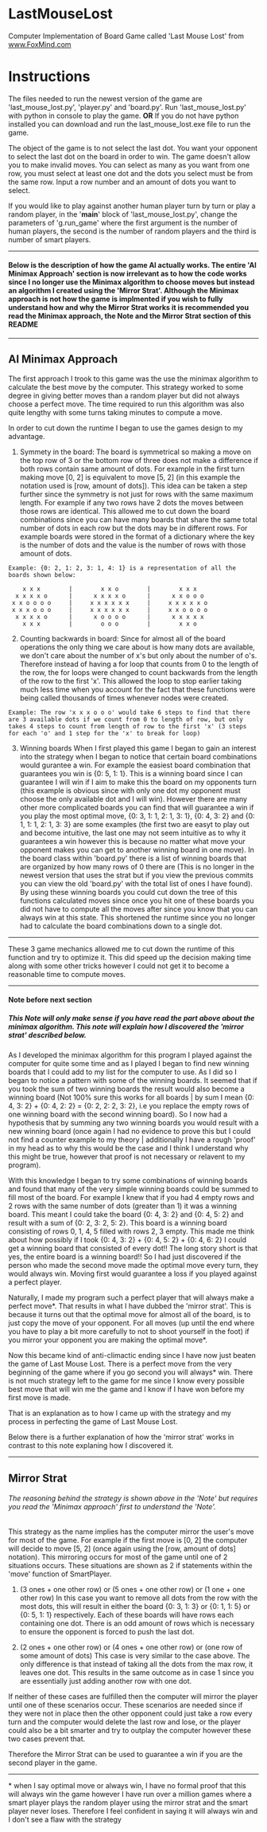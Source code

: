 # LastMouseLost
Computer Implementation of Board Game called 'Last Mouse Lost' from www.FoxMind.com

# Instructions
The files needed to run the newest version of the game are 'last_mouse_lost.py', 'player.py' and 'board.py'. Run 'last_mouse_lost.py' with python in console to play the game. __OR__ If you do not have python installed you can download and run the last_mouse_lost.exe file to run the game.

The object of the game is to not select the last dot. You want your opponent to select the last dot on the board in order to win. The game doesn't allow you to make invalid moves. You can select as many as you want from one row, you must select at least one dot and the dots you select must be from the same row. Input a row number and an amount of dots you want to select.

If you would like to play against another human player turn by turn or play a random player, in the '__main__' block of 'last_mouse_lost.py', change the parameters of 'g.run_game' where the first argument is the number of human players, the second is the number of random players and the third is number of smart players.

---

#### Below is the description of how the game AI actually works. The entire 'AI Minimax Approach' section is now irrelevant as to how the code works since I no longer use the Minimax algorithm to choose moves but instead an algorithm I created using the 'Mirror Strat'. Although the Minimax approach is not how the game is implmented if you wish to fully understand how and why the Mirror Strat works it is recommended you read the Minimax approach, the Note and the Mirror Strat section of this README

---

## AI Minimax Approach

The first approach I trook to this game was the use the minimax algorithm to calculate the best move by the computer. This strategy worked to some degree in giving better moves than a random player but did not always choose a perfect move. The time required to run this algorithm was also quite lengthy with some turns taking minutes to compute a move.

In order to cut down the runtime I began to use the games design to my advantage.

  1. Symmety in the board:
    The board is symmetrical so making a move on the top row of 3 or the bottom row of three does not make a difference if both rows contain same amount of dots. For example in the first turn making move [0, 2] is equivalent to move [5, 2] (in this example the notation used is [row, amount of dots]).
    This idea can be taken a step further since the symmetry is not just for rows with the same maximum length. For example if any two rows have 2 dots the moves between those rows are identical.
    This allowed me to cut down the board combinations since you can have many boards that share the same total number of dots in each row but the dots may be in different rows. For example boards were stored in the format of a dictionary where the key is the number of dots and the value is the number of rows with those amount of dots.
    
    Example: {0: 2, 1: 2, 3: 1, 4: 1} is a representation of all the boards shown below:
    
        x x x        |        x x o        |        x x x
      x x x x o      |      x x x x o      |      x x o o o
     x x o o o o     |     x x x x x x     |     x x x x x o
     x x x o o o     |     x x x x x x     |     x x o o o o
      x x x x o      |      x o o o o      |      x x x x x
        x x x        |        o o o        |        x x o
        
  2. Counting backwards in board:
    Since for almost all of the board operations the only thing we care about is how many dots are available, we don't care about the number of x's but only about the number of o's. Therefore instead of having a for loop that counts from 0 to the length of the row, the for loops were changed to count backwards from the length of the row to the first 'x'. This allowed the loop to stop earlier taking much less time when you account for the fact that these functions were being called thousands of times whenever nodes were created.
    
    Example: The row 'x x x o o o' would take 6 steps to find that there are 3 available dots if we count from 0 to length of row, but only takes 4 steps to count from length of row to the first 'x' (3 steps for each 'o' and 1 step for the 'x' to break for loop)
    
  3. Winning boards
    When I first played this game I began to gain an interest into the strategy when I began to notice that certain board combinations would gurantee a win. For example the easiest board combination that guarantees you win is {0: 5, 1: 1}. This is a winning board since I can guarantee I will win if I aim to make this the board on my opponents turn (this example is obvious since with only one dot my opponent must choose the only available dot and I will win). However there are many other more complicated boards you can find that will guarantee a win if you play the most optimal move, {0: 3, 1: 1, 2: 1, 3: 1}, {0: 4, 3: 2} and {0: 1, 1: 1, 2: 1, 3: 3} are some examples (the first two are easyt to play out and become intuitive, the last one may not seem intuitive as to why it guarantees a win however this is because no matter what move your opponent makes you can get to another winning board in one move). In the board class within 'board.py' there is a list of winning boards that are organized by how many rows of 0 there are (This is no longer in the newest version that uses the strat but if you view the previous commits you can view the old 'board.py' with the total list of ones I have found).
    By using these winning boards you could cut down the tree of this functions calculated moves since once you hit one of these boards you did not have to compute all the moves after since you know that you can always win at this state. This shortened the runtime since you no longer had to calculate the board combinations down to a single dot.

---

These 3 game mechanics allowed me to cut down the runtime of this function and try to optimize it. This did speed up the decision making time along with some other tricks however I could not get it to become a reasonable time to compute moves.

---

#### Note before next section
##### This Note will only make sense if you have read the part above about the minimax algorithm. This note will explain how I discovered the 'mirror strat' described below.

As I developed the minimax algorithm for this program I played against the computer for quite some time and as I played I began to find new winning boards that I could add to my list for the computer to use. As I did so I began to notice a pattern with some of the winning boards. It seemed that if you took the sum of two winning boards the result would also become a winning board (Not 100% sure this works for all boards | by sum I mean {0: 4, 3: 2} + {0: 4, 2: 2} = {0: 2, 2: 2, 3: 2}, i.e you replace the empty rows of one winning board with the second winning board). So I now had a hypothesis that by summing any two winning boards you would result with a new winning board (once again I had no evidence to prove this but I could not find a counter example to my theory | additionally I have a rough 'proof' in my head as to why this would be the case and I think I understand why this might be true, however that proof is not necessary or relavent to my program).

With this knowledge I began to try some combinations of winning boards and found that many of the very simple winning boards could be summed to fill most of the board. For example I knew that if you had 4 empty rows and 2 rows with the same number of dots (greater than 1) it was a winning board. This meant I could take the board {0: 4, 3: 2} and {0: 4, 5: 2} and result with a sum of {0: 2, 3: 2, 5: 2}. This board is a winning board consisting of rows 0, 1, 4, 5 filled with rows 2, 3 empty. This made me think about how possibly if I took {0: 4, 3: 2} + {0: 4, 5: 2} + {0: 4, 6: 2} I could get a winning board that consisted of every dot!! The long story short is that yes, the entire board is a winning board!! So I had just discovered if the person who made the second move made the optimal move every turn, they would always win. Moving first would guarantee a loss if you played against a perfect player.

Naturally, I made my program such a perfect player that will always make a perfect move*. That results in what I have dubbed the 'mirror strat'. This is because it turns out that the optimal move for almost all of the board, is to just copy the move of your opponent. For all moves (up until the end where you have to play a bit more carefully to not to shoot yourself in the foot) if you mirror your opponent you are making the optimal move*.

Now this became kind of anti-climactic ending since I have now just beaten the game of Last Mouse Lost. There is a perfect move from the very beginning of the game where if you go second you will always* win. There is not much strategy left to the game for me since I know every possible best move that will win me the game and I know if I have won before my first move is made.

That is an explanation as to how I came up with the strategy and my process in perfecting the game of Last Mouse Lost.

Below there is a further explanation of how the 'mirror strat' works in contrast to this note explaning how I discovered it.

---

## Mirror Strat

###### The reasoning behind the strategy is shown above in the 'Note' but requires you read the 'Minimax approach' first to understand the 'Note'.

This strategy as the name implies has the computer mirror the user's move for most of the game. For example if the first move is [0, 2] the computer will decide to move [5, 2] (once again using the [row, amount of dots] notation). This mirroring occurs for most of the game until one of 2 situations occurs. These situations are shown as 2 if statements within the 'move' function of SmartPlayer.

1. (3 ones + one other row) or (5 ones + one other row) or (1 one + one other row)
  In this case you want to remove all dots from the row with the most dots, this will result in either the board {0: 3, 1: 3} or {0: 1, 1: 5} or {0: 5, 1: 1} respectively. Each of these boards will have rows each containing one dot. There is an odd amount of rows which is necessary to ensure the opponent is forced to push the last dot.
  
2. (2 ones + one other row) or (4 ones + one other row) or (one row of some amount of dots)
  This case is very similar to the case above. The only difference is that instead of taking all the dots from the max row, it leaves one dot. This results in the same outcome as in case 1 since you are essentially just adding another row with one dot.
  
If neither of these cases are fulfilled then the computer will mirror the player until one of these scenarios occur. These scenarios are needed since if they were not in place then the other opponent could just take a row every turn and the computer would delete the last row and lose, or the player could also be a bit smarter and try to outplay the computer however these two cases prevent that.

Therefore the Mirror Strat can be used to guarantee a win if you are the second player in the game.

---

\* when I say optimal move or always win, I have no formal proof that this will always win the game however I have run over a million games where a smart player plays the random player using the mirror strat and the smart player never loses. Therefore I feel confident in saying it will always win and I don't see a flaw with the strategy
